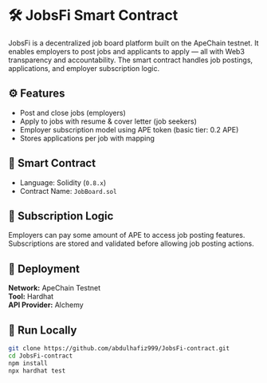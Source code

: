 # 🛠️ JobsFi Smart Contract

JobsFi is a decentralized job board platform built on the ApeChain testnet. It enables employers to post jobs and applicants to apply — all with Web3 transparency and accountability. The smart contract handles job postings, applications, and employer subscription logic.

## ⚙️ Features

- Post and close jobs (employers)
- Apply to jobs with resume & cover letter (job seekers)
- Employer subscription model using APE token (basic tier: 0.2 APE)
- Stores applications per job with mapping

## 📄 Smart Contract

- Language: Solidity (`0.8.x`)
- Contract Name: `JobBoard.sol`

## 🔐 Subscription Logic

Employers can pay some amount of APE to access job posting features. Subscriptions are stored and validated before allowing job posting actions.

## 🚀 Deployment

**Network:** ApeChain Testnet  
**Tool:** Hardhat  
**API Provider:** Alchemy

## 🧪 Run Locally

```bash
git clone https://github.com/abdulhafiz999/JobsFi-contract.git
cd JobsFi-contract
npm install
npx hardhat test
